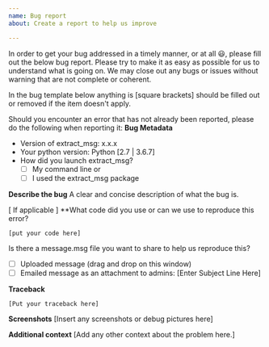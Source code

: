 ```yaml
---
name: Bug report
about: Create a report to help us improve

---
```


In order to get your bug addressed in a timely manner, or at all :smiley:, please fill out the below bug report. Please try to make it as easy as possible for us to understand what is going on. We may close out any bugs or issues without warning that are not complete or coherent.

In the bug template below anything is [square brackets] should be filled out or removed if the item doesn't apply.

Should you encounter an error that has not already been reported, please do the following when reporting it:
**Bug Metadata**
* Version of extract_msg: x.x.x
* Your python version: Python [2.7 | 3.6.7]
* How did you launch extract_msg?
  - [ ] My command line or
  - [ ] I used the extract_msg package

**Describe the bug**
A clear and concise description of what the bug is.

[ If applicable ]
**What code did you use or can we use to reproduce this error?

```
[put your code here]
```

Is there a message.msg file you want to share to help us reproduce this?
- [ ] Uploaded message (drag and drop on this window)
- [ ] Emailed message as an attachment to admins: [Enter Subject Line Here]

**Traceback**
```
[Put your traceback here]
```

**Screenshots**
[Insert any screenshots or debug pictures here]

**Additional context**
[Add any other context about the problem here.]
